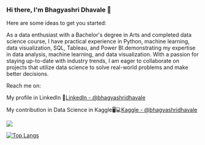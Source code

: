 ### Hi there, I'm Bhagyashri Dhavale 👋

Here are some ideas to get you started:

As a data enthusiast with a Bachelor's degree in Arts and completed data science course, I have practical experience in Python, machine learning, data visualization, SQL, Tableau, and Power BI.demonstrating my expertise in data analysis, machine learning, and data visualization. With a passion for staying up-to-date with industry trends, I am eager to collaborate on projects that utilize data science to solve real-world problems and make better decisions.

Reach me on:

My profile in LinkedIn 💼[Linkedln - @bhagyashridhavale](https://www.linkedin.com/in/bhagyashri-dhavale-73625a252/)

My contribution in Data Science in Kaggle🖥💻[Kaggle - @bhagyashridhavale](https://www.kaggle.com/bhagyashridhavale)


<img src="https://github-readme-stats.vercel.app/api?username=bhagyashridhavale&&show_icons=true&title_color=ffffff&icon_color=bb2acf&text_color=daf7dc&bg_color=151515">

[![Top Langs](https://github-readme-stats.vercel.app/api/top-langs/?username=bhagyashridhavale&langs_count=8)](https://github.com/bhagyashridhavale/github-readme-stats)

